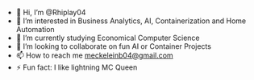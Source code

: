 - 👋 Hi, I’m @Rhiplay04
- 👀 I’m interested in Business Analytics, AI, Containerization and Home Automation
- 🌱 I’m currently studying Economical Computer Science
- 💞️ I’m looking to collaborate on fun AI or Container Projects
- 📫 How to reach me meckeleinb04@gmail.com
- ⚡ Fun fact: I like lightning MC Queen

<!---
Rhiplay04/Rhiplay04 is a ✨ special ✨ repository because its `README.md` (this file) appears on your GitHub profile.
You can click the Preview link to take a look at your changes.
--->
